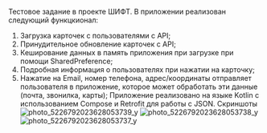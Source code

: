 Тестовое задание в проекте ШИФТ. 
В приложении реализован следующий функцкионал:
1) Загрузка карточек с пользователями с API;
2) Принудительное обновление карточек с API;
3) Кеширование данных в память приложения при загрузке при помощи SharedPreference;
4) Подробная информация о пользователях при нажатии на карточку;
5) Нажатие на Email, номер телефона, адрес/координаты отправляет пользователя в
приложение, которое может обработать эти данные (почта, звонилка, карты);
Приложение реализовано на языке Kotlin с использованием Compose и Retrofit для работы с JSON.
Скриншоты 
![photo_5226792023628053739_y](https://github.com/user-attachments/assets/ed40534c-6126-4f58-9741-33cfa3e1537f)
![photo_5226792023628053738_y](https://github.com/user-attachments/assets/481589a5-6f50-414c-a86e-9b60f10fb6a1)
![photo_5226792023628053737_y](https://github.com/user-attachments/assets/b70729cf-305d-4a37-92f1-b165444fda5a)
